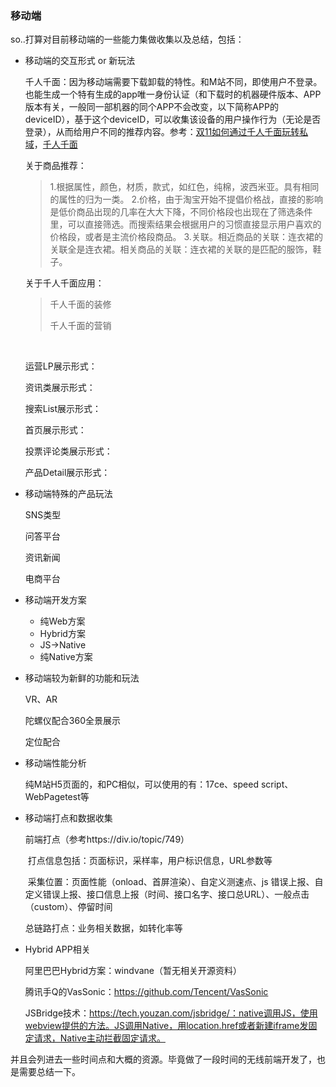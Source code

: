 ### 移动端

so..打算对目前移动端的一些能力集做收集以及总结，包括：

- 移动端的交互形式 or 新玩法

  千人千面：因为移动端需要下载卸载的特性。和M站不同，即使用户不登录。也能生成一个特有生成的app唯一身份认证（和下载时的机器硬件版本、APP版本有关，一般同一部机器的同个APP不会改变，以下简称APP的deviceID），基于这个deviceID，可以收集该设备的用户操作行为（无论是否登录），从而给用户不同的推荐内容。参考：[双11如何通过千人千面玩转私域](http://www.imaijia.com/qt/8a04289956c12b880156c61f3f420116.shtml)，[千人千面](https://tieba.baidu.com/p/4814297896)

  关于商品推荐：

  >1.根据属性，颜色，材质，款式，如红色，纯棉，波西米亚。具有相同的属性的归为一类。
  >2.价格，由于淘宝开始不提倡价格战，直接的影响是低价商品出现的几率在大大下降，不同价格段也出现在了筛选条件里，可以直接筛选。而搜索结果会根据用户的习惯直接显示用户喜欢的价格段，或者是主流价格段商品。
  >3.关联。相近商品的关联：连衣裙的关联全是连衣裙。相关商品的关联：连衣裙的关联的是匹配的服饰，鞋子。

  关于千人千面应用：

  > 千人千面的装修
  >
  > 千人千面的营销

  ​

  运营LP展示形式：

  资讯类展示形式：

  搜索List展示形式：

  首页展示形式：

  投票评论类展示形式：

  产品Detail展示形式：

- 移动端特殊的产品玩法

  SNS类型

  问答平台

  资讯新闻

  电商平台

- 移动端开发方案

  - 纯Web方案
  - Hybrid方案
  - JS->Native
  - 纯Native方案

- 移动端较为新鲜的功能和玩法

  VR、AR

  陀螺仪配合360全景展示

  定位配合

- 移动端性能分析

  纯M站H5页面的，和PC相似，可以使用的有：17ce、speed script、WebPagetest等

- 移动端打点和数据收集

  前端打点（参考https://div.io/topic/749）

  ​	打点信息包括：页面标识，采样率，用户标识信息，URL参数等

  ​	采集位置：页面性能（onload、首屏渲染）、自定义测速点、js 错误上报、自定义错误上报、接口信息上报（时间、接口名字、接口总URL）、一般点击（custom）、停留时间

  总链路打点：业务相关数据，如转化率等

- Hybrid APP相关

  阿里巴巴Hybrid方案：windvane（暂无相关开源资料）

  腾讯手Q的VasSonic：https://github.com/Tencent/VasSonic

  JSBridge技术：https://tech.youzan.com/jsbridge/：native调用JS，使用webview提供的方法。JS调用Native，用location.href或者新建iframe发固定请求，Native主动拦截固定请求。


并且会列进去一些时间点和大概的资源。毕竟做了一段时间的无线前端开发了，也是需要总结一下。
